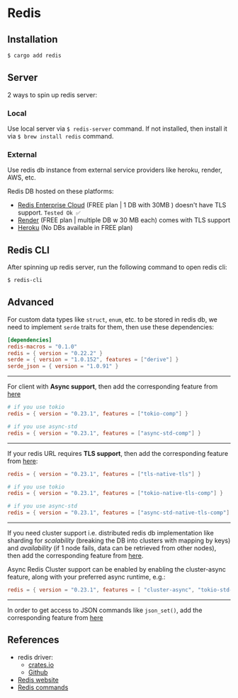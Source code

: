 # Redis

## Installation

```sh
$ cargo add redis
```

## Server

2 ways to spin up redis server:

### Local

Use local server via `$ redis-server` command. If not installed, then install it via `$ brew install redis` command.

### External

Use redis db instance from external service providers like heroku, render, AWS, etc.

Redis DB hosted on these platforms:

- [Redis Enterprise Cloud](https://app.redislabs.com/) (FREE plan | 1 DB with 30MB ) doesn't have TLS support. `Tested Ok ✅`
- [Render](https://dashboard.render.com/) (FREE plan | multiple DB w 30 MB each) comes with TLS support
- [Heroku](https://dashboard.heroku.com/) (No DBs available in FREE plan)

## Redis CLI

After spinning up redis server, run the following command to open redis cli:

```sh
$ redis-cli
```

## Advanced

For custom data types like `struct`, `enum`, etc. to be stored in redis db, we need to implement `serde` traits for them, then use these dependencies:

```toml
[dependencies]
redis-macros = "0.1.0"
redis = { version = "0.22.2" }
serde = { version = "1.0.152", features = ["derive"] }
serde_json = { version = "1.0.91" }
```

---

For client with **Async support**, then add the corresponding feature from [here](https://github.com/redis-rs/redis-rs#async-support)

```toml
# if you use tokio
redis = { version = "0.23.1", features = ["tokio-comp"] }

# if you use async-std
redis = { version = "0.23.1", features = ["async-std-comp"] }
```

---

If your redis URL requires **TLS support**, then add the corresponding feature from [here](https://github.com/redis-rs/redis-rs#tls-support):

```toml
redis = { version = "0.23.1", features = ["tls-native-tls"] }

# if you use tokio
redis = { version = "0.23.1", features = ["tokio-native-tls-comp"] }

# if you use async-std
redis = { version = "0.23.1", features = ["async-std-native-tls-comp"] }
```

---

If you need cluster support i.e. distributed redis db implementation like sharding for _scalability_ (breaking the DB into clusters with mapping by keys) and _availability_ (if 1 node fails, data can be retrieved from other nodes), then add the corresponding feature from [here](https://github.com/redis-rs/redis-rs#cluster-support).

Async Redis Cluster support can be enabled by enabling the cluster-async feature, along with your preferred async runtime, e.g.:

```toml
redis = { version = "0.23.1", features = [ "cluster-async", "tokio-std-comp" ] }
```

---

In order to get access to JSON commands like `json_set()`, add the corresponding feature from [here](https://github.com/redis-rs/redis-rs#json-support)

## References

- redis driver:
  - [crates.io](https://crates.io/crates/redis)
  - [Github](https://github.com/redis-rs/redis-rs)
- [Redis website](https://redis.io/)
- [Redis commands](https://redis.io/commands/)
